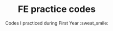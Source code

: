 <h1 align="center">FE practice codes</h1>
<P align="center">Codes I practiced during First Year :sweat_smile: </p>
